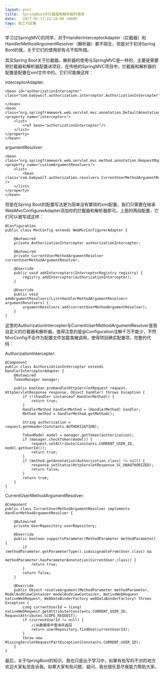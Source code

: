 ```yaml
---
layout: post
title:  SpringBoot中拦截器和解析器的使用
date:   2017-05-17 22:18:00 +0800
tags: 能工巧匠集
---
```


学习过SpringMVC的同学，对于HandlerInterceptorAdapter（拦截器）和HandlerMethodArgumentResolver（解析器）都不陌生，但是对于初涉Spring Boot的我，关于它们的使用却有点不知所措。

其实Spring Boot关于拦截器，解析器的使用与SpringMVC是一样的，主要是需要把拦截器和解析器配置进项目，在传统的SpringMVC项目中，拦截器和解析器的配置是配置在xml文件中的。它们可能像这样：

interceptorAdapter:

    <bean id="authorizationIntercepter" class="com.babywolf.authorization.interceptor.AuthorizationIntercepter">
    
    </bean>
    <bean class="org.springframework.web.servlet.mvc.annotation.DefaultAnnotationHandlerMapping">
    <property name="interceptors">
        <list>
            <ref bean="authorizationIntercepter"/>
        </list>
    </property>
    </bean>
    
argumentResolver:

    <bean class="org.springframework.web.servlet.mvc.method.annotation.RequestMappingHandlerAdapter">
    <property name="customArgumentResolvers">
        <list>
            <bean class="com.babywolf.authorization.resolvers.CurrentUserMethodArgumentResolver" />
        </list>
    </property>
    </bean>

但是在Spring Boot的配置写法更为简单没有繁琐的xml配置，我们只需要在继承WebMvcConfigurerAdapter添加你的拦截器和解析器即可。上面的两段配置，它们可以被写成这样：

    @Configuration
    public class MvcConfig extends WebMvcConfigurerAdapter {
    
        @Autowired
        private AuthorizationIntercepter authorizationIntercepter;
    
        @Autowired
        private CurrentUserMethodArgumentResolver currentUserMethodArgumentResolver;
    
        @Override
        public void addInterceptors(InterceptorRegistry registry) {
            registry.addInterceptor(authorizationIntercepter);
        }
    
        @Override
        public void addArgumentResolvers(List<HandlerMethodArgumentResolver> argumentResolvers) {
            argumentResolvers.add(currentUserMethodArgumentResolver);
        }
    }
    

这里的AuthorizationIntercepter与CurrentUserMethodArgumentResolver是我自定义的拦截器和解析器。值得注意的是@Configuration注解千万不能少，不然MvcConfig不会作为配置文件加载类被调用，使得项目确实配置项，完整的代码：

AuthorizationIntercepter:

    @Component
    public class AuthorizationIntercepter extends HandlerInterceptorAdapter {
        @Autowired
        TokenManager manager;
    
        public boolean preHandle(HttpServletRequest request, HttpServletResponse response, Object handler) throws Exception {
            if (!(handler instanceof HandlerMethod)) {
                return true;
            }
            HandlerMethod handlerMethod = (HandlerMethod) handler;
            Method method = handlerMethod.getMethod();
    
            String authorization = request.getHeader(Constants.AUTHORIZATION);
    
            TokenModel model = manager.getToken(authorization);
            if (manager.checkToken(model)) {
                request.setAttribute(Constants.CURRENT_USER_ID, model.getUserId());
                return true;
            }
            if (method.getAnnotation(Authorization.class) != null) {
                response.setStatus(HttpServletResponse.SC_UNAUTHORIZED);
                return false;
            }
            return true;
        }
    }

CurrentUserMethodArgumentResolver:

    @Component
    public class CurrentUserMethodArgumentResolver implements HandlerMethodArgumentResolver {
    
        @Autowired
        private UserRepository userRepository;
    
        @Override
        public boolean supportsParameter(MethodParameter methodParameter) {
            if (methodParameter.getParameterType().isAssignableFrom(User.class) &&
                    methodParameter.hasParameterAnnotation(CurrentUser.class)) {
                return true;
            }
            return false;
        }
    
        @Override
        public Object resolveArgument(MethodParameter methodParameter, ModelAndViewContainer modelAndViewContainer, NativeWebRequest nativeWebRequest, WebDataBinderFactory webDataBinderFactory) throws Exception {
            Long currentUserId = (Long) nativeWebRequest.getAttribute(Constants.CURRENT_USER_ID, RequestAttributes.SCOPE_REQUEST);
            if (currentUserId != null) {
                //从数据库中查询并返回
                return userRepository.findOne(currentUserId);
            }
            throw new MissingServletRequestPartException(Constants.CURRENT_USER_ID);
        }
    }
    
最后，关于SpringBoot的知识，我也只是出于学习中，如果有些写的不对的地方欢迎大家私信告诉我。如果大家有些问题，疑问，我也很乐意尽我能力帮助大家。

